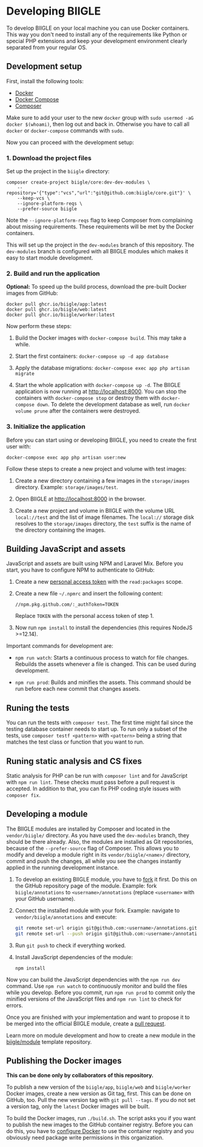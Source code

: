 # Developing BIIGLE

To develop BIIGLE on your local machine you can use Docker containers. This way you don't need to install any of the requirements like Python or special PHP extensions and keep your development environment clearly separated from your regular OS.

## Development setup

First, install the following tools:

- [Docker](https://docs.docker.com/install/)
- [Docker Compose](https://docs.docker.com/compose/install/)
- [Composer](https://getcomposer.org/doc/00-intro.md#installation-linux-unix-macos)

Make sure to add your user to the new `docker` group with `sudo usermod -aG docker $(whoami)`, then log out and back in. Otherwise you have to call all `docker` or `docker-compose` commands with `sudo`.

Now you can proceed with the development setup:

### 1. Download the project files

Set up the project in the `biigle` directory:

```
composer create-project biigle/core:dev-dev-modules \
    --repository='{"type":"vcs","url":"git@github.com:biigle/core.git"}' \
    --keep-vcs \
    --ignore-platform-reqs \
    --prefer-source biigle
```

Note the `--ignore-platform-reqs` flag to keep Composer from complaining about missing requirements. These requirements will be met by the Docker containers.

This will set up the project in the `dev-modules` branch of this repository. The `dev-modules` branch is configured with all BIIGLE modules which makes it easy to start module development.

### 2. Build and run the application

**Optional:** To speed up the build process, download the pre-built Docker images from GitHub:

```
docker pull ghcr.io/biigle/app:latest
docker pull ghcr.io/biigle/web:latest
docker pull ghcr.io/biigle/worker:latest
```

Now perform these steps:

1. Build the Docker images with `docker-compose build`. This may take a while.

2. Start the first containers: `docker-compose up -d app database`

3. Apply the database migrations: `docker-compose exec app php artisan migrate`

4. Start the whole application with `docker-compose up -d`. The BIIGLE application is now running at <http://localhost:8000>. You can stop the containers with `docker-compose stop` or destroy them with `docker-compose down`. To delete the development database as well, run `docker volume prune` after the containers were destroyed.

### 3. Initialize the application

Before you can start using or developing BIIGLE, you need to create the first user with:

```
docker-compose exec app php artisan user:new
```

Follow these steps to create a new project and volume with test images:

1. Create a new directory containing a few images in the `storage/images` directory. Example: `storage/images/test`.

2. Open BIIGLE at <http://localhost:8000> in the browser.

3. Create a new project and volume in BIIGLE with the volume URL `local://test` and the list of image filenames. The `local://` storage disk resolves to the `storage/images` directory, the `test` suffix is the name of the directory containing the images.

## Building JavaScript and assets

JavaScript and assets are built using NPM and Laravel Mix. Before you start, you have to configure NPM to authenticate to GitHub:

1. Create a new [personal access token](https://docs.github.com/en/github/authenticating-to-github/creating-a-personal-access-token) with the `read:packages` scope.

2. Create a new file `~/.npmrc` and insert the following content:
    ```
    //npm.pkg.github.com/:_authToken=TOKEN
    ```
    Replace `TOKEN` with the personal access token of step 1.

3. Now run `npm install` to install the dependencies (this requires NodeJS >=12.14).

Important commands for development are:

- `npm run watch`: Starts a continuous process to watch for file changes. Rebuilds the assets whenever a file is changed. This can be used during development.

- `npm run prod`: Builds and minifies the assets. This command should be run before each new commit that changes assets.

## Runing the tests

You can run the tests with `composer test`. The first time might fail since the testing database container needs to start up. To run only a subset of the tests, use `composer testf <pattern>` with `<pattern>` being a string that matches the test class or function that you want to run.

## Runing static analysis and CS fixes

Static analysis for PHP can be run with `composer lint` and for JavaScript with `npm run lint`. These checks must pass before a pull request is accepted. In addition to that, you can fix PHP coding style issues with `composer fix`.

## Developing a module

The BIIGLE modules are installed by Composer and located in the `vendor/biigle/` directory. As you have used the `dev-modules` branch, they should be there already. Also, the modules are installed as Git repositories, because of the `--prefer-source` flag of Composer. This allows you to modify and develop a module right in its `vendor/biigle/<name>/` directory, commit and push the changes, all while you see the changes instantly applied in the running development instance.

1. To develop an existing BIIGLE module, you have to [fork](https://help.github.com/en/github/getting-started-with-github/fork-a-repo) it first. Do this on the GitHub repository page of the module. Example: fork `biigle/annotations` to `<username>/annotations` (replace `<username>` with your GitHub username).

2. Connect the installed module with your fork. Example: navigate to `vendor/biigle/annotations` and execute:
   ```bash
   git remote set-url origin git@github.com:<username>/annotations.git
   git remote set-url --push origin git@github.com:<username>/annotations.git
   ```

3. Run `git push` to check if everything worked.

4. Install JavaScript dependencies of the module:
   ```
   npm install
   ```

Now you can build the JavaScript dependencies with the `npm run dev` command. Use `npm run watch` to continuously monitor and build the files while you develop. Before you commit, run `npm run prod` to commit only the minified versions of the JavaScript files and `npm run lint` to check for errors.

Once you are finished with your implementation and want to propose it to be merged into the official BIIGLE module, create a [pull request](https://help.github.com/en/github/collaborating-with-issues-and-pull-requests/about-pull-requests).

Learn more on module development and how to create a new module in the [biigle/module](https://github.com/biigle/module) template repository.

## Publishing the Docker images

**This can be done only by collaborators of this repository.**

To publish a new version of the `biigle/app`, `biigle/web` and `biigle/worker` Docker images, create a new version as Git tag, first. This can be done on GitHub, too. Pull the new version tag with `git pull --tags`. If you do not set a version tag, only the `latest` Docker images will be built.

To build the Docker images, run `./build.sh`. The script asks you if you want to publish the new images to the GitHub container registry. Before you can do this, you have to [configure Docker](https://docs.github.com/en/free-pro-team@latest/packages/managing-container-images-with-github-container-registry/pushing-and-pulling-docker-images#authenticating-to-github-container-registry) to use the container registry and you obviously need package write permissions in this organization.
